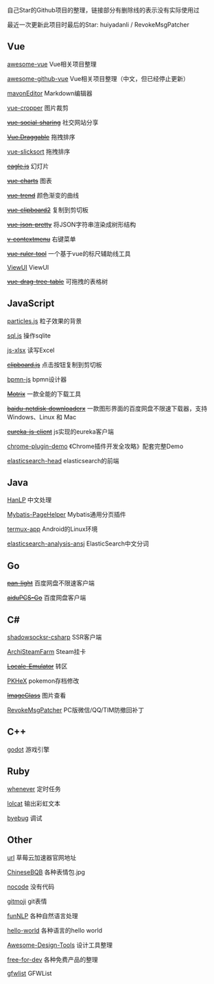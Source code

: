 自己Star的Github项目的整理，链接部分有删除线的表示没有实际使用过

最近一次更新此项目时最后的Star: huiyadanli / RevokeMsgPatcher

## Vue

[awesome-vue](https://github.com/vuejs/awesome-vue) Vue相关项目整理

[awesome-github-vue](https://github.com/opendigg/awesome-github-vue) Vue相关项目整理（中文，但已经停止更新）

[mavonEditor](https://github.com/hinesboy/mavonEditor) Markdown编辑器

[vue-cropper](https://github.com/xyxiao001/vue-cropper) 图片裁剪

[~~vue-social-sharing~~](https://github.com/nicolasbeauvais/vue-social-sharing) 社交网站分享

[~~Vue.Draggable~~](https://github.com/SortableJS/Vue.Draggable) 拖拽排序

[vue-slicksort](https://github.com/Jexordexan/vue-slicksort) 拖拽排序

[~~eagle.js~~](https://github.com/Zulko/eagle.js) 幻灯片

[~~vue-charts~~](https://github.com/hchstera/vue-charts) 图表

[~~vue-trend~~](https://github.com/QingWei-Li/vue-trend) 颜色渐变的曲线

[~~vue-clipboard2~~](https://github.com/Inndy/vue-clipboard2) 复制到剪切板

[~~vue-json-pretty~~](https://github.com/leezng/vue-json-pretty) 将JSON字符串渲染成树形结构

[~~v-contextmenu~~](https://github.com/snokier/v-contextmenu) 右键菜单

[~~vue-ruler-tool~~](https://github.com/gorkys/vue-ruler-tool) 一个基于vue的标尺辅助线工具

[ViewUI](https://github.com/view-design/ViewUI) ViewUI

[~~vue-drag-tree-table~~](https://github.com/mafengwo/vue-drag-tree-table) 可拖拽的表格树

## JavaScript

[particles.js](https://github.com/VincentGarreau/particles.js) 粒子效果的背景

[sql.js](https://github.com/kripken/sql.js) 操作sqlite

[js-xlsx](https://github.com/SheetJS/js-xlsx) 读写Excel

[~~clipboard.js~~](https://github.com/zenorocha/clipboard.js) 点击按钮复制到剪切板

[bpmn-js](https://github.com/bpmn-io/bpmn-js) bpmn设计器

[~~Motrix~~](https://github.com/agalwood/Motrix) 一款全能的下载工具

[~~baidu-netdisk-downloaderx~~](https://github.com/b3log/baidu-netdisk-downloaderx) 一款图形界面的百度网盘不限速下载器，支持 Windows、Linux 和 Mac

[~~eureka-js-client~~](https://github.com/jquatier/eureka-js-client) js实现的eureka客户端

[chrome-plugin-demo](https://github.com/sxei/chrome-plugin-demo) 《Chrome插件开发全攻略》配套完整Demo

[elasticsearch-head](https://github.com/mobz/elasticsearch-head) elasticsearch的前端

## Java

[HanLP](https://github.com/hankcs/HanLP) 中文处理

[Mybatis-PageHelper](https://github.com/pagehelper/Mybatis-PageHelper) Mybatis通用分页插件

[termux-app](https://github.com/termux/termux-app) Android的Linux环境

[elasticsearch-analysis-ansj](https://github.com/NLPchina/elasticsearch-analysis-ansj) ElasticSearch中文分词

## Go

[~~pan-light~~](https://github.com/peterq/pan-light) 百度网盘不限速客户端

[~~aiduPCS-Go~~](https://github.com/iikira/BaiduPCS-Go) 百度网盘客户端

## C\#

[shadowsocksr-csharp](https://github.com/shadowsocksrr/shadowsocksr-csharp) SSR客户端

[ArchiSteamFarm](https://github.com/JustArchiNET/ArchiSteamFarm) Steam挂卡

[~~Locale-Emulator~~](https://github.com/xupefei/Locale-Emulator) 转区

[PKHeX](https://github.com/kwsch/PKHeX) pokemon存档修改

[~~ImageGlass~~](https://github.com/d2phap/ImageGlass) 图片查看

[RevokeMsgPatcher](https://github.com/huiyadanli/RevokeMsgPatcher) PC版微信/QQ/TIM防撤回补丁

## C\+\+

[godot](https://github.com/godotengine/godot) 游戏引擎

## Ruby

[whenever](https://github.com/javan/whenever) 定时任务

[lolcat](https://github.com/busyloop/lolcat) 输出彩虹文本

[byebug](https://github.com/deivid-rodriguez/byebug) 调试

## Other

[url](https://github.com/caomeicloud/url) 草莓云加速器官网地址

[ChineseBQB](https://github.com/zhaoolee/ChineseBQB) 各种表情包.jpg

[nocode](https://github.com/kelseyhightower/nocode) 没有代码

[gitmoji](https://github.com/carloscuesta/gitmoji) git表情

[funNLP](https://github.com/fighting41love/funNLP) 各种自然语言处理

[hello-world](https://github.com/leachim6/hello-world) 各种语言的hello world

[Awesome-Design-Tools](https://github.com/LisaDziuba/Awesome-Design-Tools) 设计工具整理

[free-for-dev](https://github.com/ripienaar/free-for-dev) 各种免费产品的整理

[gfwlist](https://github.com/gfwlist/gfwlist) GFWList
